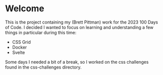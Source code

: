 # Welcome

This is the project containing my (Brett Pittman) work for the 2023 100 Days of Code. I decided I wanted to focus on learning and understanding a few things in particular during this time:
- CSS Grid
- Docker
- Svelte

Some days I needed a bit of a break, so I worked on the css challenges found in the css-challenges directory. 
